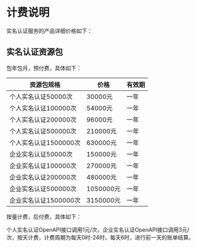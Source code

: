 # 计费说明
实名认证服务的产品详细价格如下：


## 实名认证资源包
包年包月，预付费，具体如下：

| 资源包规格            | 价格      | 有效期 |
| --------------------- | --------- | ------ |
| 个人实名认证50000次   | 30000元   | 一年   |
| 个人实名认证100000次  | 54000元   | 一年   |
| 个人实名认证200000次  | 96000元   | 一年   |
| 个人实名认证500000次  | 210000元  | 一年   |
| 个人实名认证1500000次 | 630000元  | 一年   |
| 企业实名认证50000次   | 150000元  | 一年   |
| 企业实名认证100000次  | 270000元  | 一年   |
| 企业实名认证200000次  | 480000元  | 一年   |
| 企业实名认证500000次  | 1050000元 | 一年   |
| 企业实名认证1500000次 | 3150000元 | 一年   |

按量计费，后付费，具体如下：

个人实名认证OpenAPI接口调用1元/次，企业实名认证OpenAPI接口调用3元/次，按天计费，计费周期为每天0时-24时，每天6时，进行前一天的账单结算。

